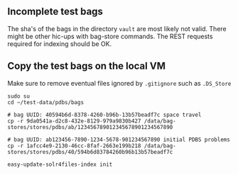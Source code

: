 Incomplete test bags
--------------------

The sha's of the bags in the directory `vault` are most likely not valid.
There might be other hic-ups with bag-store commands.
The REST requests required for indexing should be OK.


Copy the test bags on the local VM 
----------------------------------

Make sure to remove eventual files ignored by `.gitignore` such as `.DS_Store`

```
sudo su
cd ~/test-data/pdbs/bags

# bag UUID: 40594b6d-8378-4260-b96b-13b57beadf7c space travel 
cp -r 9da0541a-d2c8-432e-8129-979a9830b427 /data/bag-stores/stores/pdbs/ab/123456789012345678901234567890

# bag UUID: ab123456-7890-1234-5678-901234567890 initial PDBS problems
cp -r 1afcc4e9-2130-46cc-8faf-2663e199b218 /data/bag-stores/stores/pdbs/40/594b6d83784260b96b13b57beadf7c

easy-update-solr4files-index init
```
